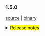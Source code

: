 ### 1.5.0 

 [source](https://github.com/seata/seata/archive/v1.5.0.zip) |
 [binary](https://github.com/seata/seata/releases/download/v1.5.0/seata-server-1.5.0.zip) 

<details>
  <summary><mark>Release notes</mark></summary>


  ### Seata 1.5.0

Seata 1.5.0 发布。

Seata 是一款开源的分布式事务解决方案，提供高性能和简单易用的分布式事务服务。

此版本更新如下：

  ### feature：

  - [[#3172](https://github.com/seata/seata/pull/3172)] 支持undolog压缩
  - [[#3372](https://github.com/seata/seata/pull/3372)] saga模式下支持用户自定义是否更新最后一次重试日志
  - [[#3411](https://github.com/seata/seata/pull/3411)] 支持配置seata服务器的线程池参数
  - [[#3348](https://github.com/seata/seata/pull/3348)] 支持redis哨兵模式
  - [[#2667](https://github.com/seata/seata/pull/2667)] 支持db和redis密码加解密
  - [[#3427](https://github.com/seata/seata/pull/3427)] 添加分布式锁接口
  - [[#3443](https://github.com/seata/seata/pull/3443)] 将`seata-server`的日志发送到`logstash`或`kafka`中，再存入`ElasticSearch`
  - [[#3486](https://github.com/seata/seata/pull/3486)] Metrics增加事务分组属性


  ### bugfix：

  - [[#3258](https://github.com/seata/seata/pull/3258)] 修复AsyncWorker潜在的OOM问题
  - [[#3293](https://github.com/seata/seata/pull/3293)] 修复配置缓存获取值时类型不匹配的bug
  - [[#3241](https://github.com/seata/seata/pull/3241)] 禁止在多SQL的情况下使用 limit 和 order by 语法
  - [[#3406](https://github.com/seata/seata/pull/3406)] 修复当config.txt中包含特殊字符时，键值对无法被推上nacos
  - [[#3367](https://github.com/seata/seata/pull/3367)] 修复最后一个XA分支二阶段时偶发无法回滚的异常
  - [[#3418](https://github.com/seata/seata/pull/3418)] 修复 getGeneratedKeys 可能会取到历史的主键的问题
  - [[#3448](https://github.com/seata/seata/pull/3448)] 修复多个锁竞争失败时，仅删除单个锁，并优化锁竞争逻辑提升处理性能  
  - [[#3408](https://github.com/seata/seata/pull/3408)] 修复jar运行模式, 当第三方依赖分开打包时, this.getClass().getClassLoader()是null, 会报空指针异常
  - [[#3431](https://github.com/seata/seata/pull/3431)] 修复在读取配置时Property Bean可能还未初始化
  - [[#3413](https://github.com/seata/seata/pull/3413)] 修复回滚到savepoint以及releaseSavepoint的逻辑
  - [[#3451](https://github.com/seata/seata/pull/3451)] 修复当不使用本地事务且设置自动提交为true时，全局锁竞争失败会使得rm退出全局事务，导致全局锁在rm重试时失效，数据被脏写
  - [[#3481](https://github.com/seata/seata/pull/3481)] 修复当 consul client 获取集群信息报错时会导致刷新任务中断
  - [[#3491](https://github.com/seata/seata/pull/3491)] 修复README.md文件中的拼写错误
  - [[#3531](https://github.com/seata/seata/pull/3531)] 修复RedisTransactionStoreManager读取brachTransaction中的NPE
  - [[#3555](https://github.com/seata/seata/pull/3555)] 通过setBytes代替setBlob，避免高版本jdbc驱动工作异常

  ### optimize： 

  - [[#3383](https://github.com/seata/seata/pull/3383)] 优化StatementProxyTest单元测试
  - [[#3341](https://github.com/seata/seata/pull/3341)] 可获取无file:前缀的配置文件
  - [[#3385](https://github.com/seata/seata/pull/3385)] 优化github action
  - [[#3175](https://github.com/seata/seata/pull/3175)] 重构雪花id算法
  - [[#3291](https://github.com/seata/seata/pull/3291)] 优化mysql连接参数
  - [[#3336](https://github.com/seata/seata/pull/3336)] 从环境变量中获取netty配置属性
  - [[#3369](https://github.com/seata/seata/pull/3369)] 添加github action的dockerHub秘钥
  - [[#3343](https://github.com/seata/seata/pull/3343)] 将CI程序从Travis CI迁移到Github Actions
  - [[#3365](https://github.com/seata/seata/pull/3365)] 修复ParameterParserTest测试用例
  - [[#3359](https://github.com/seata/seata/pull/3359)] 删除未使用的测试用例
  - [[#3397](https://github.com/seata/seata/pull/3397)] 添加更改记录文件夹
  - [[#3303](https://github.com/seata/seata/pull/3303)] 支持从nacos单一dataId中读取所有配置
  - [[#3380](https://github.com/seata/seata/pull/3380)] 优化globalTransactionScanner监听器
  - [[#3123](https://github.com/seata/seata/pull/3123)] seata-server的目录按版本号构建，且仅当profile为release-seata时才构建
  - [[#3415](https://github.com/seata/seata/pull/3415)] 优化 maven clean 插件可清除 distribution 目录
  - [[#3316](https://github.com/seata/seata/pull/3316)] 优化读取配置值时，属性bean可能未初始化  
  - [[#3420](https://github.com/seata/seata/pull/3420)] 优化枚举类并添加单元测试
  - [[#3533](https://github.com/seata/seata/pull/3533)] 添加获取当前对应事务角色接口
  - [[#3436](https://github.com/seata/seata/pull/3436)] 优化SQLType类中的错别字
  - [[#3439](https://github.com/seata/seata/pull/3439)] 调整springApplicationContextProvider的顺序以使得他可以在xml的bean之前被调用
  - [[#3156](https://github.com/seata/seata/pull/3156)] 优化SpringProxyUtils.findTargetClass的逻辑
  - [[#3441](https://github.com/seata/seata/pull/3441)] 优化starter的自动配置处理
  - [[#3466](https://github.com/seata/seata/pull/3466)] 优化ExecuteTemplateXA类中判断XA不是最终状态的比较方式
  - [[#3476](https://github.com/seata/seata/pull/3476)] 服务端参数传入hostname时将自动转换为ip
  - [[#3236](https://github.com/seata/seata/pull/3236)] 优化执行解锁操作的条件，减少不必要的store操作。
  - [[#3485](https://github.com/seata/seata/pull/3485)] 优化 ConfigurationFactory 中无用的try/catch
  - [[#3505](https://github.com/seata/seata/pull/3505)] 优化GlobalTransactionScanner类中无用的if判断

  ### test

  - [[#3381](https://github.com/seata/seata/pull/3381)] 添加 TmClient 的测试用例


 非常感谢以下 contributors 的代码贡献。若有无意遗漏，请报告。

  - [slievrly](https://github.com/slievrly) 
  - [selfishlover](https://github.com/selfishlover)
  - [l8189352](https://github.com/l81893521)
  - [hoverruan](https://github.com/hoverruan ) 
  - [jsbxyyx](https://github.com/jsbxyyx) 
  - [caohdgege](https://github.com/caohdgege) 
  - [a364176773](https://github.com/a364176773) 
  - [anselleeyy](https://github.com/anselleeyy)
  - [Ifdevil](https://github.com/Ifdevil)
  - [Rubbernecker](https://github.com/Rubbernecker)
  - [lvxianzheng](https://github.com/lvxianzheng)
  - [lj2018110133](https://github.com/lj2018110133)
  - [wangliang181230](https://github.com/wangliang181230)
  - [xingfudeshi](https://github.com/xingfudeshi)
  - [MentosL](https://github.com/MentosL)
  - [lian88jian](https://github.com/lian88jian)
  - [litianyu1992](https://github.com/litianyu1992)
  - [xyz327](https://github.com/xyz327)
  - [13414850431](https://github.com/13414850431)
  - [github-ganyu](https://github.com/github-ganyu)
  - [xuande](https://github.com/xuande)
  - [tanggen](https://github.com/tanggen)


同时，我们收到了社区反馈的很多有价值的issue和建议，非常感谢大家。

   #### Link

   - **Seata:** https://github.com/seata/seata  
   - **Seata-Samples:** https://github.com/seata/seata-samples   
   - **Release:** https://github.com/seata/seata/releases
   - **WebSite:** https://seata.io

</details>
